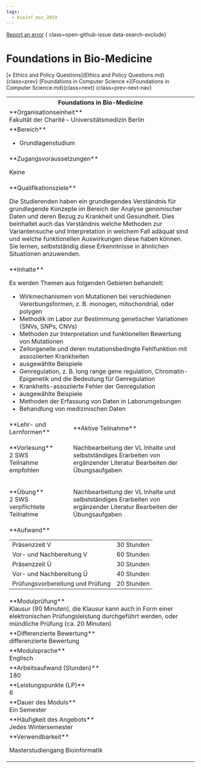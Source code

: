 ```yaml
---
tags:
  - bioinf_msc_2019
---
```

[Report an error](https://github.com/SGSSGene/FUB-SUP/issues/new?title=Error%20in%20%22Foundations%20in%20Bio-Medicine%22&body=There%20seems%20to%20be%20an%20error%20in%20module%20%22Foundations%20in%20Bio-Medicine%22%2E%0A%0A%3CDescribe%20here%20a%20slightly%20more%20detailed%20description%20of%20what%20is%20wrong%3E&labels=bug)
{ class=open-github-issue data-search-exclude}

# Foundations in Bio-Medicine

[« Ethics and Policy Questions](Ethics and Policy Questions.md){class=prev}
[Foundations in Computer Science »](Foundations in Computer Science.md){class=next}
{class=prev-next-nav}

<table markdown id="moduledesc">
<tr markdown class="moduledesc_head"><th colspan="2">Foundations in Bio-Medicine </th></tr>
<tr markdown><td colspan="2">**Organisationseinheit**   <br>Fakultät der Charité – Universitätsmedizin Berlin</td></tr>

<tr markdown><td colspan="2">**Bereich**<br>


- Grundlagenstudium

</td></tr>

<tr markdown><td colspan="2">**Zugangsvoraussetzungen** <br>

Keine


</td></tr>
<tr markdown><td colspan="2">**Qualifikationsziele**    <br>

Die Studierenden haben ein grundlegendes Verständnis für grundlegende
Konzepte im Bereich der Analyse genomischer Daten und deren Bezug zu
Krankheit und Gesundheit. Dies beinhaltet auch das Verständnis welche
Methoden zur Variantensuche und Interpretation in welchem Fall adäquat sind
und welche funktionellen Auswirkungen diese haben können. Sie lernen,
selbstständig diese Erkenntnisse in ähnlichen Situationen anzuwenden.


</td></tr>
<tr markdown><td colspan="2">**Inhalte**                <br>

Es werden Themen aus folgenden Gebieten behandelt:

- Wirkmechanismen von Mutationen bei verschiedenen Vererbungsformen, z. B.
  monogen, mitochondrial, oder polygen
- Methodik im Labor zur Bestimmung genetischer Variationen (SNVs, SNPs,
  CNVs)
- Methoden zur Interpretation und funktionellen Bewertung von Mutationen
- Zellorganelle und deren mutationsbedingte Fehlfunktion mit assoziierten
  Krankheiten
- ausgewählte Beispiele
- Genregulation, z. B. long range gene regulation, Chromatin-Epigenetik und
  die Bedeutung für Genregulation
- Krankheits-assoziierte Fehler der Genregulation
- ausgewählte Beispiele
- Methoden der Erfassung von Daten in Laborumgebungen
- Behandlung von medizinischen Daten


</td></tr>

<tr markdown><td>**Lehr- und Lernformen**</td><td>**Aktive Teilnahme**</td></tr>
<tr markdown><td> **Vorlesung** <br>2 SWS <br> Teilnahme empfohlen</td><td>

Nachbearbeitung der VL Inhalte und selbstständiges Erarbeiten von ergänzender Literatur
Bearbeiten der Übungsaufgaben
</td></tr>
<tr markdown><td> **Übung** <br>2 SWS <br> verpflichtete Teilnahme</td><td>

Nachbearbeitung der VL Inhalte und selbstständiges Erarbeiten von ergänzender Literatur
Bearbeiten der Übungsaufgaben
</td></tr>
<tr markdown><td colspan="2">**Aufwand**                <br>
<table class="aufwand_table">
<tr><td>Präsenzzeit V</td><td>30 Stunden</td></tr>
<tr><td>Vor- und Nachbereitung V</td><td>60 Stunden</td></tr>
<tr><td>Präsenzzeit Ü</td><td>30 Stunden</td></tr>
<tr><td>Vor- und Nachbereitung Ü</td><td>40 Stunden</td></tr>
<tr><td>Prüfungsvorbereitung und Prüfung</td><td>20 Stunden</td></tr>
</table>

</td></tr>
<tr markdown><td colspan="2">**Modulprüfung**             <br>Klausur (90 Minuten), die Klausur kann auch in Form einer elektronischen
Prüfungsleistung durchgeführt werden, oder mündliche Prüfung (ca. 20
Minuten)


</td></tr>
<tr markdown><td colspan="2">**Differenzierte Bewertung** <br>differenzierte Bewertung

</td></tr>
<tr markdown><td colspan="2">**Modulsprache**             <br>Englisch</td></tr>
<tr markdown><td colspan="2">**Arbeitsaufwand (Stunden)** <br>180</td></tr>
<tr markdown><td colspan="2">**Leistungspunkte (LP)**     <br>6</td></tr>
<tr markdown><td colspan="2">**Dauer des Moduls**         <br>Ein Semester</td></tr>
<tr markdown><td colspan="2">**Häufigkeit des Angebots**  <br>Jedes Wintersemester</td></tr>
<tr markdown><td colspan="2">**Verwendbarkeit**           <br>

Masterstudiengang Bioinformatik


</td></tr>


</table>
